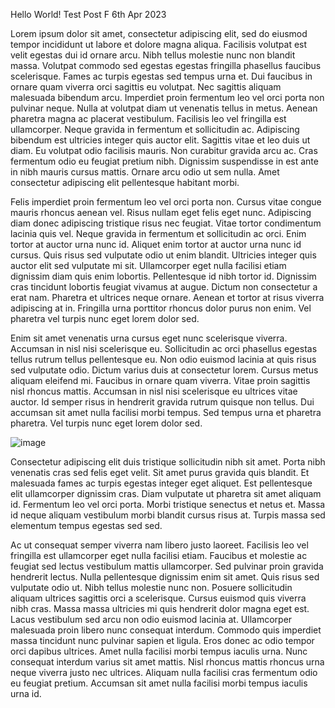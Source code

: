 Hello World!
Test Post F
6th Apr 2023

Lorem ipsum dolor sit amet, consectetur adipiscing elit, sed do eiusmod tempor incididunt ut labore et dolore magna aliqua. Facilisis volutpat est velit egestas dui id ornare arcu. Nibh tellus molestie nunc non blandit massa. Volutpat commodo sed egestas egestas fringilla phasellus faucibus scelerisque. Fames ac turpis egestas sed tempus urna et. Dui faucibus in ornare quam viverra orci sagittis eu volutpat. Nec sagittis aliquam malesuada bibendum arcu. Imperdiet proin fermentum leo vel orci porta non pulvinar neque. Nulla at volutpat diam ut venenatis tellus in metus. Aenean pharetra magna ac placerat vestibulum. Facilisis leo vel fringilla est ullamcorper. Neque gravida in fermentum et sollicitudin ac. Adipiscing bibendum est ultricies integer quis auctor elit. Sagittis vitae et leo duis ut diam. Eu volutpat odio facilisis mauris. Non curabitur gravida arcu ac. Cras fermentum odio eu feugiat pretium nibh. Dignissim suspendisse in est ante in nibh mauris cursus mattis. Ornare arcu odio ut sem nulla. Amet consectetur adipiscing elit pellentesque habitant morbi.

Felis imperdiet proin fermentum leo vel orci porta non. Cursus vitae congue mauris rhoncus aenean vel. Risus nullam eget felis eget nunc. Adipiscing diam donec adipiscing tristique risus nec feugiat. Vitae tortor condimentum lacinia quis vel. Neque gravida in fermentum et sollicitudin ac orci. Enim tortor at auctor urna nunc id. Aliquet enim tortor at auctor urna nunc id cursus. Quis risus sed vulputate odio ut enim blandit. Ultricies integer quis auctor elit sed vulputate mi sit. Ullamcorper eget nulla facilisi etiam dignissim diam quis enim lobortis. Pellentesque id nibh tortor id. Dignissim cras tincidunt lobortis feugiat vivamus at augue. Dictum non consectetur a erat nam. Pharetra et ultrices neque ornare. Aenean et tortor at risus viverra adipiscing at in. Fringilla urna porttitor rhoncus dolor purus non enim. Vel pharetra vel turpis nunc eget lorem dolor sed.

Enim sit amet venenatis urna cursus eget nunc scelerisque viverra. Accumsan in nisl nisi scelerisque eu. Sollicitudin ac orci phasellus egestas tellus rutrum tellus pellentesque eu. Non odio euismod lacinia at quis risus sed vulputate odio. Dictum varius duis at consectetur lorem. Cursus metus aliquam eleifend mi. Faucibus in ornare quam viverra. Vitae proin sagittis nisl rhoncus mattis. Accumsan in nisl nisi scelerisque eu ultrices vitae auctor. Id semper risus in hendrerit gravida rutrum quisque non tellus. Dui accumsan sit amet nulla facilisi morbi tempus. Sed tempus urna et pharetra pharetra. Vel turpis nunc eget lorem dolor sed.

![image](https://plus.unsplash.com/premium_photo-1675721843173-99f6296a30f4?q=80&w=2070&auto=format&fit=crop&ixlib=rb-4.0.3&ixid=M3wxMjA3fDB8MHxwaG90by1wYWdlfHx8fGVufDB8fHx8fA%3D%3D)

Consectetur adipiscing elit duis tristique sollicitudin nibh sit amet. Porta nibh venenatis cras sed felis eget velit. Sit amet purus gravida quis blandit. Et malesuada fames ac turpis egestas integer eget aliquet. Est pellentesque elit ullamcorper dignissim cras. Diam vulputate ut pharetra sit amet aliquam id. Fermentum leo vel orci porta. Morbi tristique senectus et netus et. Massa id neque aliquam vestibulum morbi blandit cursus risus at. Turpis massa sed elementum tempus egestas sed sed.

Ac ut consequat semper viverra nam libero justo laoreet. Facilisis leo vel fringilla est ullamcorper eget nulla facilisi etiam. Faucibus et molestie ac feugiat sed lectus vestibulum mattis ullamcorper. Sed pulvinar proin gravida hendrerit lectus. Nulla pellentesque dignissim enim sit amet. Quis risus sed vulputate odio ut. Nibh tellus molestie nunc non. Posuere sollicitudin aliquam ultrices sagittis orci a scelerisque. Cursus euismod quis viverra nibh cras. Massa massa ultricies mi quis hendrerit dolor magna eget est. Lacus vestibulum sed arcu non odio euismod lacinia at. Ullamcorper malesuada proin libero nunc consequat interdum. Commodo quis imperdiet massa tincidunt nunc pulvinar sapien et ligula. Eros donec ac odio tempor orci dapibus ultrices. Amet nulla facilisi morbi tempus iaculis urna. Nunc consequat interdum varius sit amet mattis. Nisl rhoncus mattis rhoncus urna neque viverra justo nec ultrices. Aliquam nulla facilisi cras fermentum odio eu feugiat pretium. Accumsan sit amet nulla facilisi morbi tempus iaculis urna id.
